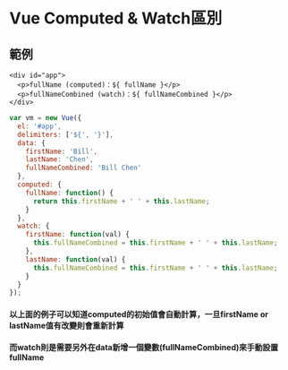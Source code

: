 # Vue Computed & Watch區別

## 範例

```markup
<div id="app">
  <p>fullName (computed)：${ fullName }</p>
  <p>fullNameCombined (watch)：${ fullNameCombined }</p>
</div>
```

```javascript
var vm = new Vue({
  el: '#app',
  delimiters: ['${', '}'],
  data: {
    firstName: 'Bill',
    lastName: 'Chen',
    fullNameCombined: 'Bill Chen'
  },
  computed: {
    fullName: function() {
      return this.firstName + ' ' + this.lastName;
    }
  },
  watch: {
    firstName: function(val) {
      this.fullNameCombined = this.firstName + ' ' + this.lastName;
    },
    lastName: function(val) {
      this.fullNameCombined = this.firstName + ' ' + this.lastName;
    }
  }
});
```

#### 以上面的例子可以知道computed的初始值會自動計算，一旦firstName or lastName值有改變則會重新計算

#### 而watch則是需要另外在data新增一個變數\(fullNameCombined\)來手動設置fullName



